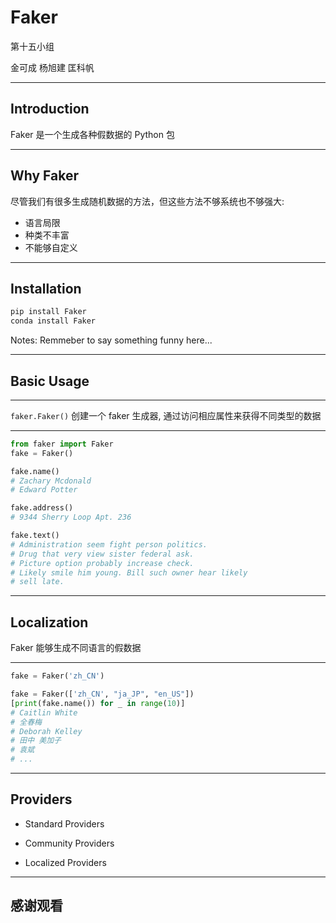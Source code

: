 # Faker

第十五小组

金可成 杨旭建 匡科帆

<!-- .slide: data-background="#81ceff" -->

---

## Introduction

Faker 是一个生成各种假数据的 Python 包

<!-- .slide: data-background="#81ceff" -->

---

## Why Faker

尽管我们有很多生成随机数据的方法，但这些方法不够系统也不够强大:

- 语言局限
- 种类不丰富
- 不能够自定义

<!-- .slide: data-background="#81ceff" -->

---

## Installation

```bash
pip install Faker
conda install Faker
```

Notes: Remmeber to say something funny here...

---

## Basic Usage

<!-- .slide: data-background="#81ceff" -->

---

`faker.Faker()` 创建一个 faker 生成器, 通过访问相应属性来获得不同类型的数据
<!-- .slide: data-background="#81ceff" -->

---

```python
from faker import Faker
fake = Faker()
```

```python [1-3|5-6|8-13]
fake.name()
# Zachary Mcdonald
# Edward Potter

fake.address()
# 9344 Sherry Loop Apt. 236

fake.text()
# Administration seem fight person politics.
# Drug that very view sister federal ask.
# Picture option probably increase check.
# Likely smile him young. Bill such owner hear likely 
# sell late.
```

---

## Localization

Faker 能够生成不同语言的假数据

<!-- .slide: data-background="#81ceff" -->

---

```python [1|3-4|5-10]
fake = Faker('zh_CN')

fake = Faker(['zh_CN', "ja_JP", "en_US"])
[print(fake.name()) for _ in range(10)]
# Caitlin White
# 全春梅
# Deborah Kelley
# 田中 美加子
# 袁斌
# ...
```

---

## Providers

- Standard Providers <!-- .element: class="fragment" data-fragment-index="1" -->

- Community Providers <!-- .element: class="fragment" data-fragment-index="2" -->
  
- Localized Providers <!-- .element: class="fragment" data-fragment-index="3" -->

<!-- .slide: data-background="#81ceff" -->

---

## 感谢观看
<!-- .slide: data-background="#81ceff" -->
